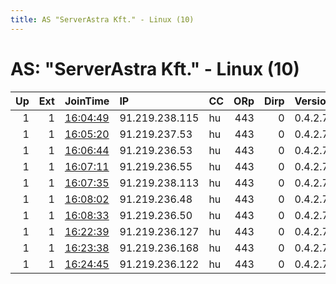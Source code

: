 ```yaml
---
title: AS "ServerAstra Kft." - Linux (10)
---
```


# AS: "ServerAstra Kft." - Linux (10)

|   Up |   Ext | JoinTime                                                                                            | IP             | CC   |   ORp |   Dirp | Version   | Contact                | Nickname   |   eFamMembers |
|-----:|------:|:----------------------------------------------------------------------------------------------------|:---------------|:-----|------:|-------:|:----------|:-----------------------|:-----------|--------------:|
|    1 |     1 | [16:04:49](https://metrics.torproject.org/rs.html#details/4EEA9CAB8F64E7CA9B13553E85B92AFF064ED48B) | 91.219.238.115 | hu   |   443 |      0 | 0.4.2.7   | johntor336@hotmail.com | Unnamed    |            53 |
|    1 |     1 | [16:05:20](https://metrics.torproject.org/rs.html#details/F39276FB772712F695EE1AE461C801F7DE03219B) | 91.219.237.53  | hu   |   443 |      0 | 0.4.2.7   | johntor336@hotmail.com | Unnamed    |            53 |
|    1 |     1 | [16:06:44](https://metrics.torproject.org/rs.html#details/93952926A5F2592E7E8C1DD479ED61588804AC04) | 91.219.236.53  | hu   |   443 |      0 | 0.4.2.7   | johntor336@hotmail.com | Unnamed    |            53 |
|    1 |     1 | [16:07:11](https://metrics.torproject.org/rs.html#details/EA2492AD122AC5BB5904AF42790A6426498FCAB7) | 91.219.236.55  | hu   |   443 |      0 | 0.4.2.7   | johntor336@hotmail.com | Unnamed    |            53 |
|    1 |     1 | [16:07:35](https://metrics.torproject.org/rs.html#details/AB808F5E254E2B71DFBA9DD319366EDC8F47E531) | 91.219.238.113 | hu   |   443 |      0 | 0.4.2.7   | johntor336@hotmail.com | Unnamed    |            53 |
|    1 |     1 | [16:08:02](https://metrics.torproject.org/rs.html#details/1D691FE9EA55421F688B498A18AD5E6C1FB328B9) | 91.219.236.48  | hu   |   443 |      0 | 0.4.2.7   | johntor336@hotmail.com | Unnamed    |            53 |
|    1 |     1 | [16:08:33](https://metrics.torproject.org/rs.html#details/9EFDA2715583DE49A6988E62D90DB48A6C23EA42) | 91.219.236.50  | hu   |   443 |      0 | 0.4.2.7   | johntor336@hotmail.com | Unnamed    |            53 |
|    1 |     1 | [16:22:39](https://metrics.torproject.org/rs.html#details/D07A641F96A7767D6B3457B155911ECE0DE714E7) | 91.219.236.127 | hu   |   443 |      0 | 0.4.2.7   | johntor336@hotmail.com | Unnamed    |            53 |
|    1 |     1 | [16:23:38](https://metrics.torproject.org/rs.html#details/270877FB400214B24E357FF07975F3DE6B552093) | 91.219.236.168 | hu   |   443 |      0 | 0.4.2.7   | johntor336@hotmail.com | Unnamed    |            53 |
|    1 |     1 | [16:24:45](https://metrics.torproject.org/rs.html#details/418FD243337271EADA3D3E1B1535E70AE7324464) | 91.219.236.122 | hu   |   443 |      0 | 0.4.2.7   | johntor336@hotmail.com | Unnamed    |            53 |
